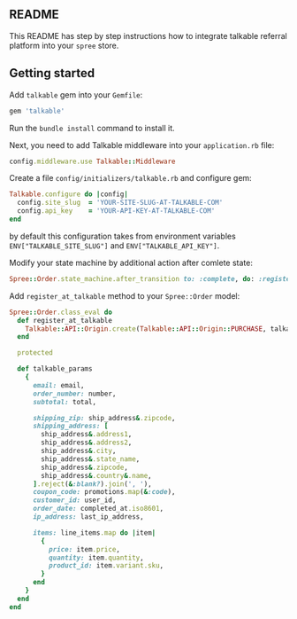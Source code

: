 ## README

This README has step by step instructions how to integrate talkable referral platform into your `spree` store.

## Getting started

Add `talkable` gem into your `Gemfile`:

```ruby
gem 'talkable'
```

Run the `bundle install` command to install it.

Next, you need to add Talkable middleware into your `application.rb` file:

```ruby
config.middleware.use Talkable::Middleware
```

Create a file `config/initializers/talkable.rb` and configure gem:

```ruby
Talkable.configure do |config|
  config.site_slug  = 'YOUR-SITE-SLUG-AT-TALKABLE-COM'
  config.api_key    = 'YOUR-API-KEY-AT-TALKABLE-COM'
end
```

by default this configuration takes from environment variables `ENV["TALKABLE_SITE_SLUG"]` and `ENV["TALKABLE_API_KEY"]`.

Modify your state machine by additional action after comlete state:

```ruby
Spree::Order.state_machine.after_transition to: :complete, do: :register_at_talkable
```

Add `register_at_talkable` method to your `Spree::Order` model:

```ruby
Spree::Order.class_eval do
  def register_at_talkable
    Talkable::API::Origin.create(Talkable::API::Origin::PURCHASE, talkable_params)
  end

  protected

  def talkable_params
    {
      email: email,
      order_number: number,
      subtotal: total,

      shipping_zip: ship_address&.zipcode,
      shipping_address: [
        ship_address&.address1,
        ship_address&.address2,
        ship_address&.city,
        ship_address&.state_name,
        ship_address&.zipcode,
        ship_address&.country&.name,
      ].reject(&:blank?).join(', '),
      coupon_code: promotions.map(&:code),
      customer_id: user_id,
      order_date: completed_at.iso8601,
      ip_address: last_ip_address,

      items: line_items.map do |item|
        {
          price: item.price,
          quantity: item.quantity,
          product_id: item.variant.sku,
        }
      end
    }
  end
end
```

